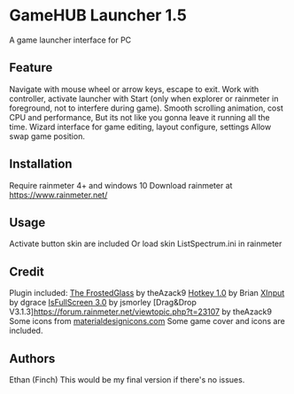 # GameHUB Launcher 1.5 
A game launcher interface for PC

## Feature
Navigate with mouse wheel or arrow keys, escape to exit.
Work with controller, activate launcher with Start (only when explorer or rainmeter in foreground, not to interfere during game).
Smooth scrolling animation, cost CPU and performance, But its not like you gonna leave it running all the time.
Wizard interface for game editing, layout configure, settings
Allow swap game position.

## Installation
Require rainmeter 4+ and windows 10
Download rainmeter at https://www.rainmeter.net/

## Usage
Activate button skin are included
Or load skin ListSpectrum.ini in rainmeter

## Credit
Plugin included:
[The FrostedGlass](https://forum.rainmeter.net/viewtopic.php?t=23106) by theAzack9
[Hotkey 1.0](https://forum.rainmeter.net/viewtopic.php?t=18849) by Brian
[XInput](https://forum.rainmeter.net/viewtopic.php?t=20108) by dgrace
[IsFullScreen 3.0](https://forum.rainmeter.net/viewtopic.php?t=28305) by jsmorley
[Drag&Drop V3.1.3]https://forum.rainmeter.net/viewtopic.php?t=23107 by theAzack9
Some icons from [materialdesignicons.com](materialdesignicons.com)
Some game cover and icons are included.

## Authors
Ethan (Finch)
This would be my final version if there's no issues.
